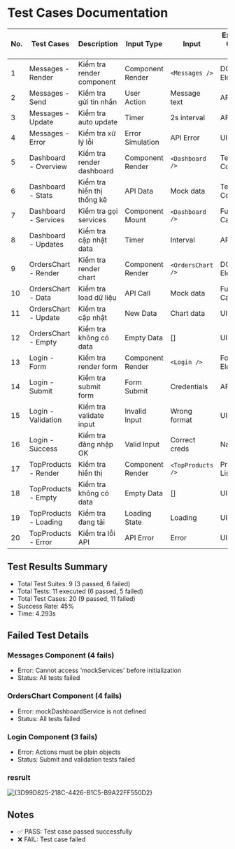 # Test Cases Documentation

| No. | Test Cases | Description | Input Type | Input | Expected Output Type | Expected Output | Status |
|-----|------------|-------------|------------|-------|---------------------|-----------------|---------|
| 1 | Messages - Render | Kiểm tra render component | Component Render | `<Messages />` | DOM Elements | User list & messages displayed | ❌ FAIL |
| 2 | Messages - Send | Kiểm tra gửi tin nhắn | User Action | Message text | API Call | sendMessageAdmin called | ❌ FAIL |
| 3 | Messages - Update | Kiểm tra auto update | Timer | 2s interval | API Call | getChatAdminDetail called | ❌ FAIL |
| 4 | Messages - Error | Kiểm tra xử lý lỗi | Error Simulation | API Error | UI Update | Error message shown | ❌ FAIL |
| 5 | Dashboard - Overview | Kiểm tra render dashboard | Component Render | `<Dashboard />` | Text Content | "Dashboard Overview" | ✅ PASS |
| 6 | Dashboard - Stats | Kiểm tra hiển thị thống kê | API Data | Mock data | Text Content | Revenue, orders stats | ✅ PASS |
| 7 | Dashboard - Services | Kiểm tra gọi services | Component Mount | `<Dashboard />` | Function Calls | Services called | ✅ PASS |
| 8 | Dashboard - Updates | Kiểm tra cập nhật data | Timer | Interval | API Call | Services refreshed | ✅ PASS |
| 9 | OrdersChart - Render | Kiểm tra render chart | Component Render | `<OrdersChart />` | DOM Element | Chart container | ❌ FAIL |
| 10 | OrdersChart - Data | Kiểm tra load dữ liệu | API Call | Mock data | Function Call | getOrdersChart called | ❌ FAIL |
| 11 | OrdersChart - Update | Kiểm tra cập nhật | New Data | Chart data | UI Update | Chart rerendered | ❌ FAIL |
| 12 | OrdersChart - Empty | Kiểm tra không có data | Empty Data | [] | UI Update | Empty message shown | ❌ FAIL |
| 13 | Login - Form | Kiểm tra render form | Component Render | `<Login />` | Form Elements | Login form shown | ✅ PASS |
| 14 | Login - Submit | Kiểm tra submit form | Form Submit | Credentials | API Call | getLoginAdmin called | ❌ FAIL |
| 15 | Login - Validation | Kiểm tra validate input | Invalid Input | Wrong format | UI Update | Error messages | ❌ FAIL |
| 16 | Login - Success | Kiểm tra đăng nhập OK | Valid Input | Correct creds | Navigation | Redirect to dashboard | ❌ FAIL |
| 17 | TopProducts - Render | Kiểm tra hiển thị | Component Render | `<TopProducts />` | Product List | Products displayed | ✅ PASS |
| 18 | TopProducts - Empty | Kiểm tra không có data | Empty Data | [] | UI Update | Empty message | ✅ PASS |
| 19 | TopProducts - Loading | Kiểm tra đang tải | Loading State | Loading | UI Update | Loading spinner | ✅ PASS |
| 20 | TopProducts - Error | Kiểm tra lỗi API | API Error | Error | UI Update | Error message | ✅ PASS |

## Test Results Summary
- Total Test Suites: 9 (3 passed, 6 failed)
- Total Tests: 11 executed (6 passed, 5 failed)
- Total Test Cases: 20 (9 passed, 11 failed)
- Success Rate: 45%
- Time: 4.293s

## Failed Test Details

### Messages Component (4 fails)
- Error: Cannot access 'mockServices' before initialization
- Status: All tests failed

### OrdersChart Component (4 fails)  
- Error: mockDashboardService is not defined
- Status: All tests failed

### Login Component (3 fails)
- Error: Actions must be plain objects
- Status: Submit and validation tests failed
### resrult
![{3D99D825-218C-4426-B1C5-B9A22FF550D2}](https://github.com/user-attachments/assets/15af3f4e-711a-4f0a-b74a-488f09657394)

## Notes
- ✅ PASS: Test case passed successfully  
- ❌ FAIL: Test case failed
